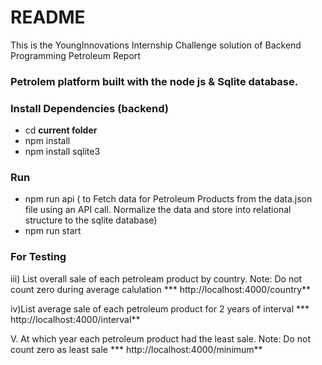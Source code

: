 # README #

This is the YoungInnovations Internship Challenge solution of Backend Programming Petroleum Report

### Petrolem platform built with the node js & Sqlite database. ###



### Install Dependencies (backend) ###

* cd **current folder**
* npm install
* npm install sqlite3




### Run ###

* npm run api  ( to Fetch data for Petroleum Products from the data.json file using an API call. Normalize the data and store into relational structure to the  sqlite database)
* npm run start

### For Testing ###


 iii) List overall sale of each petroleam product by country. Note: Do not count zero during average calulation
*** http://localhost:4000/country**

iv)List average sale of each petroleum product for 2 years of interval
*** http://localhost:4000/interval**


 V. At which year each petroleum product had the least sale. Note: Do not count zero as least sale
*** http://localhost:4000/minimum**